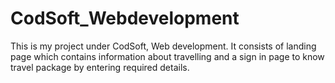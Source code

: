 # CodSoft_Webdevelopment
This is my project under CodSoft, Web development.
It consists of landing page which contains information about travelling and a sign in page to know travel package by entering required details.
